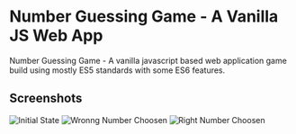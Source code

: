 # Number Guessing Game - A Vanilla JS Web App
Number Guessing Game - A vanilla javascript based web application game build using mostly ES5 standards with some ES6 features.
## Screenshots
![Initial State](https://i.imgur.com/oW7tFM3.jpg)
![Wronng Number Choosen](https://i.imgur.com/v7qoqb6.jpg)
![Right Number Choosen](https://i.imgur.com/GEV1yVL.jpg)
